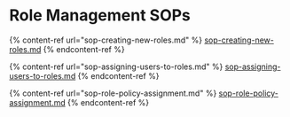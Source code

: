 # Role Management SOPs

{% content-ref url="sop-creating-new-roles.md" %}
[sop-creating-new-roles.md](sop-creating-new-roles.md)
{% endcontent-ref %}

{% content-ref url="sop-assigning-users-to-roles.md" %}
[sop-assigning-users-to-roles.md](sop-assigning-users-to-roles.md)
{% endcontent-ref %}

{% content-ref url="sop-role-policy-assignment.md" %}
[sop-role-policy-assignment.md](sop-role-policy-assignment.md)
{% endcontent-ref %}
